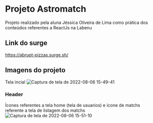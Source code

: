 # Projeto Astromatch

Projeto realizado pela aluna Jéssica Oliveira de Lima como prática dos conteúdos referentes a ReactJs na Labenu

## Link do surge
https://abrupt-pizzas.surge.sh/

## Imagens do projeto
Tela incial
![Captura de tela de 2022-08-06 15-49-41](https://user-images.githubusercontent.com/102320940/183262222-7c08459d-fccb-4a3c-95eb-ad614ad0d0b8.png)

### Header
Ícones referentes a tela home (tela de usuarios) e ícone de matchs referente a tela de listagem dos matchs
![Captura de tela de 2022-08-06 15-51-10](https://user-images.githubusercontent.com/102320940/183262271-fbbf6dc6-542f-4d5b-8611-5dbc931d4eea.png)
